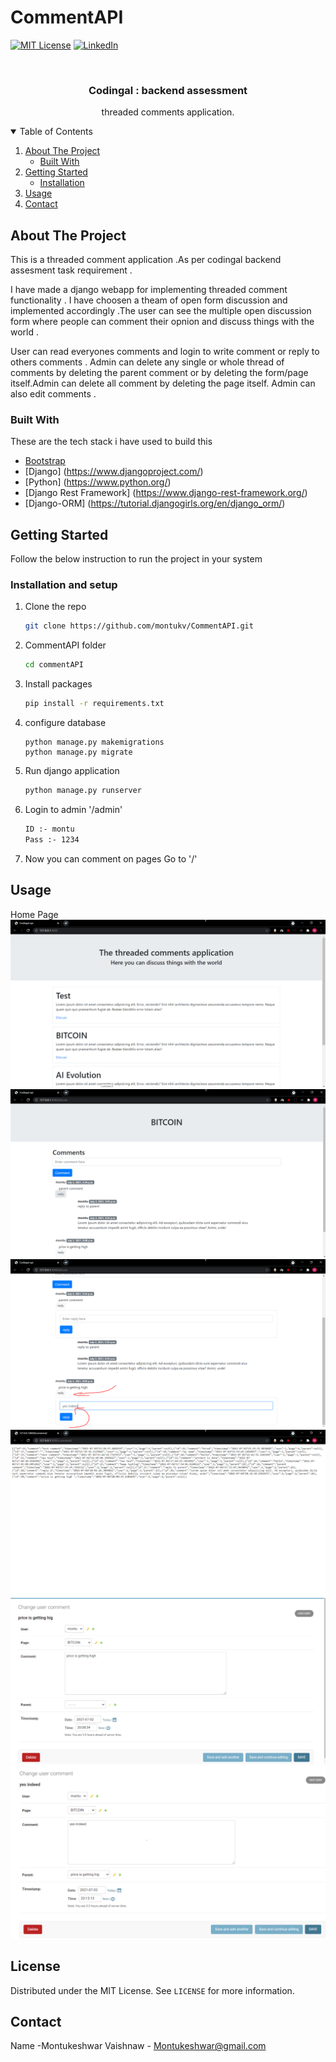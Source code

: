 # CommentAPI

[![MIT License][license-shield]][license-url]
[![LinkedIn][linkedin-shield]][linkedin-url]

<br />
<p align="center">
  <h3 align="center">Codingal : backend assessment</h3>

  <p align="center">
    threaded comments application.
  </p>



<!-- TABLE OF CONTENTS -->
<details open="open">
  <summary>Table of Contents</summary>
  <ol>
    <li>
      <a href="#about-the-project">About The Project</a>
      <ul>
        <li><a href="#built-with">Built With</a></li>
      </ul>
    </li>
    <li>
      <a href="#getting-started">Getting Started</a>
      <ul>
        <li><a href="#installation">Installation</a></li>
      </ul>
    </li>
    <li><a href="#usage">Usage</a></li>
    <li><a href="#contact">Contact</a></li>
  </ol>
</details>



<!-- ABOUT THE PROJECT -->
## About The Project

This is a threaded comment application .As per codingal backend assesment task requirement . 

I have made a django webapp for implementing threaded comment functionality . I have choosen a theam of open form discussion and implemented accordingly .The user can see the multiple open discussion form where people can comment their opnion and discuss things with the world . 

User can read everyones comments and login to write comment or reply to others comments .
Admin can delete any single or whole thread of comments by deleting the parent comment or by deleting the form/page itself.Admin can delete all comment by deleting the page itself. Admin can also edit comments .

### Built With

These are the tech stack i have used to build this 
* [Bootstrap](https://getbootstrap.com)
* [Django] (https://www.djangoproject.com/)
* [Python] (https://www.python.org/)
* [Django Rest Framework] (https://www.django-rest-framework.org/)
* [Django-ORM] (https://tutorial.djangogirls.org/en/django_orm/)



<!-- GETTING STARTED -->
## Getting Started

Follow the below instruction to run the project in your system

### Installation and setup

1. Clone the repo
   ```sh
   git clone https://github.com/montukv/CommentAPI.git
   ```
2. CommentAPI folder 
   ```sh
   cd commentAPI
   ```
3. Install  packages
   ```sh
   pip install -r requirements.txt
   ```
4. configure database
   ```JS
   python manage.py makemigrations
   python manage.py migrate
   ```
5. Run django application
   ```sh
   python manage.py runserver
   ```
6. Login to admin '/admin'
   ```sh
   ID :- montu
   Pass :- 1234
   ```
7. Now you can comment on pages
   Go to '/'

<!-- USAGE EXAMPLES -->
## Usage

Home Page
![home](https://github.com/montukv/CommentAPI/blob/main/Screenshots/home.PNG)
![discussion form](https://github.com/montukv/CommentAPI/blob/main/Screenshots/btc.PNG)
![user can reply to other](https://github.com/montukv/CommentAPI/blob/main/Screenshots/btcreply.PNG)
![API call to get comment list ](https://github.com/montukv/CommentAPI/blob/main/Screenshots/getall.PNG)
![Parent comment in database with parent field as null](https://github.com/montukv/CommentAPI/blob/main/Screenshots/parent%20comment.PNG)
![Child comment in database as parent field pointing to parent comment](https://github.com/montukv/CommentAPI/blob/main/Screenshots/child%20comment.PNG)


<!-- LICENSE -->
## License

Distributed under the MIT License. See `LICENSE` for more information.



<!-- CONTACT -->
## Contact

Name -Montukeshwar Vaishnaw - Montukeshwar@gmail.com

<!-- MARKDOWN LINKS & IMAGES -->
<!-- https://www.markdownguide.org/basic-syntax/#reference-style-links -->
[issues-shield]: https://img.shields.io/github/issues/othneildrew/Best-README-Template.svg?style=for-the-badge
[issues-url]: https://github.com/othneildrew/Best-README-Template/issues
[license-shield]: https://img.shields.io/github/license/othneildrew/Best-README-Template.svg?style=for-the-badge
[license-url]: https://github.com/othneildrew/Best-README-Template/blob/master/LICENSE.txt
[linkedin-shield]: https://img.shields.io/badge/-LinkedIn-black.svg?style=for-the-badge&logo=linkedin&colorB=555
[linkedin-url]: https://www.linkedin.com/in/montukeshwar-vaishnaw-199054164/
[home]: screenshot/home.png
[btc]: screenshot/btc.png
[comment1]: screenshot/parent_comment.png
[comment2]: screenshot/btcreply.png
[comment3]: screenshot/getall.png
[com4]: screenshot/usercomment.png
[com5]: screenshot/child_comment.png
